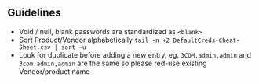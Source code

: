 ## Guidelines

- Void / null, blank passwords are standardized as `<blank>`
- Sort Product/Vendor alphabetically `tail -n +2 DefaultCreds-Cheat-Sheet.csv | sort -u` 
- Look for duplicate before adding a new entry, eg. `3COM,admin,admin` and `3com,admin,admin` are the same so please red-use existing Vendor/product name

